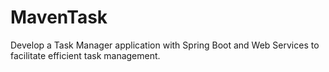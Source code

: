 # MavenTask
Develop a Task Manager application with Spring Boot and Web Services to facilitate efficient task management.
